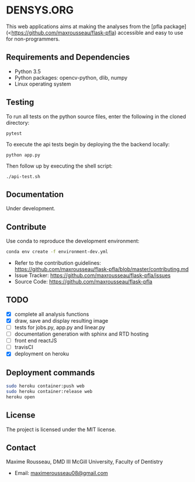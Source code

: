 DENSYS.ORG
==========

This web applications aims at making the analyses from the [pfla
package](<https://github.com/maxrousseau/flask-pfla) accessible and easy to use
for non-programmers.

Requirements and Dependencies
-----------------------------

-   Python 3.5
-   Python packages: opencv-python, dlib, numpy 
-   Linux operating system

Testing
-------

To run all tests on the python source files, enter the following in the cloned
directory:

```shell
pytest
```

To execute the api tests begin by deploying the the backend locally:

```shell
python app.py
```

Then follow up by executing the shell script:

```shell
./api-test.sh
```


Documentation
-------------
Under development.

Contribute
----------

Use conda to reproduce the development environment:
```sh
conda env create -f environment-dev.yml
```

-   Refer to the contribution guidelines: <https://github.com/maxrousseau/flask-pfla/blob/master/contributing.md> 
-   Issue Tracker: <https://github.com/maxrousseau/flask-pfla/issues>
-   Source Code: <https://github.com/maxrousseau/flask-pfla>

TODO
----
- [x] complete all analysis functions
- [x] draw, save and display resulting image
- [ ] tests for jobs.py, app.py and linear.py
- [ ] documentation generation with sphinx and RTD hosting
- [ ] front end reactJS
- [ ] travisCI
- [x] deployment on heroku

Deployment commands
------------------
```sh
sudo heroku container:push web
sudo heroku container:release web
heroku open
```

License
-------
The project is licensed under the MIT license.

Contact
-------
Maxime Rousseau, DMD III McGill University, Faculty of Dentistry
- Email: <maximerousseau08@gmail.com>


